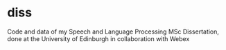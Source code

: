 # diss
Code and data of my Speech and Language Processing MSc Dissertation, done at the University of Edinburgh in collaboration with Webex
